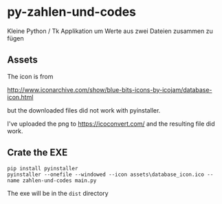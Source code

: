 # py-zahlen-und-codes

Kleine Python / Tk Applikation um Werte aus zwei Dateien zusammen zu fügen

## Assets

The icon is from

<http://www.iconarchive.com/show/blue-bits-icons-by-icojam/database-icon.html>

but the downloaded files did not work with pyinstaller.

I've uploaded the png to <https://icoconvert.com/> and the resulting file did work.

## Crate the EXE


```
pip install pyinstaller
pyinstaller --onefile --windowed --icon assets\database_icon.ico --name zahlen-und-codes main.py
```

The exe will be in the `dist` directory
